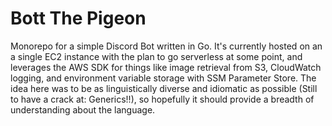 # Bott The Pigeon

Monorepo for a simple Discord Bot written in Go. It's currently hosted on an a single EC2 instance with the plan to go serverless at some point, and leverages the AWS SDK for things like image retrieval from S3, CloudWatch logging, and environment variable storage with SSM Parameter Store. The idea here was to be as linguistically diverse and idiomatic as possible (Still to have a crack at: Generics!!), so hopefully it should provide a breadth of understanding about the language.